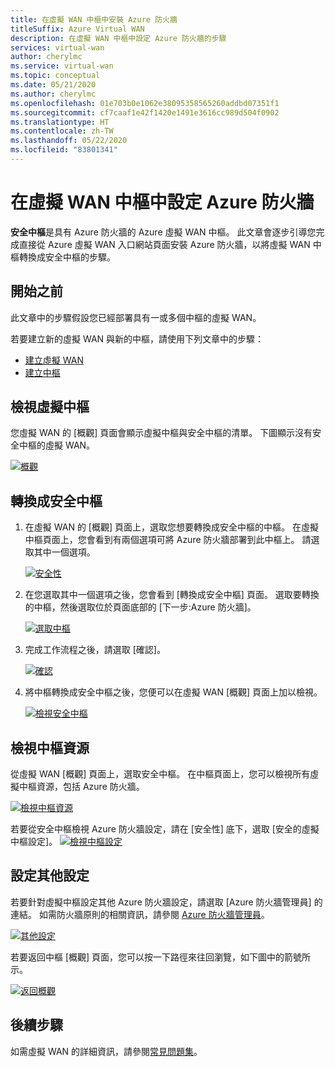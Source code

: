 ```yaml
---
title: 在虛擬 WAN 中樞中安裝 Azure 防火牆
titleSuffix: Azure Virtual WAN
description: 在虛擬 WAN 中樞中設定 Azure 防火牆的步驟
services: virtual-wan
author: cherylmc
ms.service: virtual-wan
ms.topic: conceptual
ms.date: 05/21/2020
ms.author: cherylmc
ms.openlocfilehash: 01e703b0e1062e38095358565260addbd07351f1
ms.sourcegitcommit: cf7caaf1e42f1420e1491e3616cc989d504f0902
ms.translationtype: HT
ms.contentlocale: zh-TW
ms.lasthandoff: 05/22/2020
ms.locfileid: "83801341"
---
```

# <a name="configure-azure-firewall-in-a-virtual-wan-hub"></a>在虛擬 WAN 中樞中設定 Azure 防火牆

**安全中樞**是具有 Azure 防火牆的 Azure 虛擬 WAN 中樞。 此文章會逐步引導您完成直接從 Azure 虛擬 WAN 入口網站頁面安裝 Azure 防火牆，以將虛擬 WAN 中樞轉換成安全中樞的步驟。

## <a name="before-you-begin"></a>開始之前

此文章中的步驟假設您已經部署具有一或多個中樞的虛擬 WAN。

若要建立新的虛擬 WAN 與新的中樞，請使用下列文章中的步驟：

* [建立虛擬 WAN](virtual-wan-site-to-site-portal.md#openvwan)
* [建立中樞](virtual-wan-site-to-site-portal.md#hub)

## <a name="view-virtual-hubs"></a>檢視虛擬中樞

您虛擬 WAN 的 [概觀] 頁面會顯示虛擬中樞與安全中樞的清單。 下圖顯示沒有安全中樞的虛擬 WAN。

[ ![概觀](./media/howto-firewall/overview.png)](./media/howto-firewall/overview.png#lightbox)

## <a name="convert-to-secured-hub"></a>轉換成安全中樞

1. 在虛擬 WAN 的 [概觀] 頁面上，選取您想要轉換成安全中樞的中樞。 在虛擬中樞頁面上，您會看到有兩個選項可將 Azure 防火牆部署到此中樞上。 請選取其中一個選項。

   [ ![安全性](./media/howto-firewall/security.png)](./media/howto-firewall/security.png#lightbox)

1. 在您選取其中一個選項之後，您會看到 [轉換成安全中樞] 頁面。 選取要轉換的中樞，然後選取位於頁面底部的 [下一步:Azure 防火牆]。

   [ ![選取中樞](./media/howto-firewall/select-hub.png)](./media/howto-firewall/select-hub.png#lightbox)
1. 完成工作流程之後，請選取 [確認]。

   [ ![確認](./media/howto-firewall/confirm.png)](./media/howto-firewall/confirm.png#lightbox)

1. 將中樞轉換成安全中樞之後，您便可以在虛擬 WAN [概觀] 頁面上加以檢視。

   [ ![檢視安全中樞](./media/howto-firewall/secured-hub.png)](./media/howto-firewall/secured-hub.png#lightbox)

## <a name="view-hub-resources"></a>檢視中樞資源

從虛擬 WAN [概觀] 頁面上，選取安全中樞。 在中樞頁面上，您可以檢視所有虛擬中樞資源，包括 Azure 防火牆。

[ ![檢視中樞資源](./media/howto-firewall/view-resources.png)](./media/howto-firewall/view-resources.png#lightbox)

若要從安全中樞檢視 Azure 防火牆設定，請在 [安全性] 底下，選取 [安全的虛擬中樞設定]。
[ ![檢視中樞設定](./media/howto-firewall/hub-settings.png)](./media/howto-firewall/hub-settings.png#lightbox)

## <a name="configure-additional-settings"></a>設定其他設定

若要針對虛擬中樞設定其他 Azure 防火牆設定，請選取 [Azure 防火牆管理員] 的連結。 如需防火牆原則的相關資訊，請參閱 [Azure 防火牆管理員](../firewall-manager/secure-cloud-network.md#create-a-firewall-policy-and-secure-your-hub)。

[ ![其他設定](./media/howto-firewall/additional-settings.png)](./media/howto-firewall/additional-settings.png#lightbox)

若要返回中樞 [概觀] 頁面，您可以按一下路徑來往回瀏覽，如下圖中的箭號所示。

[ ![返回概觀](./media/howto-firewall/arrow.png)](./media/howto-firewall/arrow.png#lightbox)

## <a name="next-steps"></a>後續步驟

如需虛擬 WAN 的詳細資訊，請參閱[常見問題集](virtual-wan-faq.md)。
